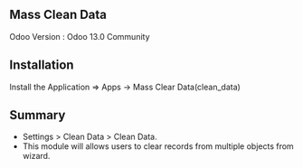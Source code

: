 Mass Clean Data
-------------------------------------------------

Odoo Version : Odoo 13.0 Community


Installation 
-------------------------------------------------------------
Install the Application => Apps -> Mass Clear Data(clean_data)


Summary
-------------------------------------------------------------
* Settings > Clean Data > Clean Data.
* This module will allows users to clear records from multiple objects from wizard.
